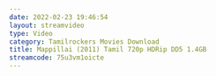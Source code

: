 ```yaml
---
date: 2022-02-23 19:46:54
layout: streamvideo
type: Video
category: Tamilrockers Movies Download
title: Mappillai (2011) Tamil 720p HDRip DD5 1.4GB
streamcode: 75u3vm1oicte
---
```

